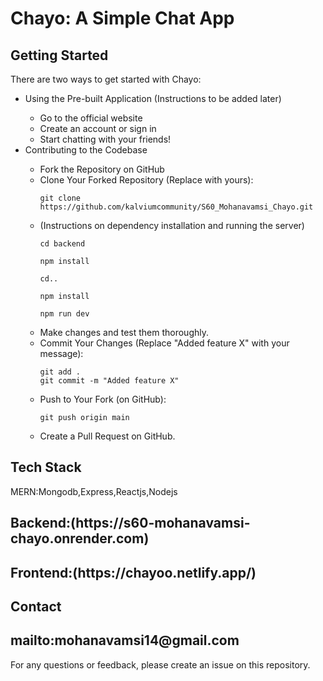 
<h1>Chayo: A Simple Chat App</h1>

<h2>Getting Started</h2>

<p>There are two ways to get started with Chayo:</p>

<ul>
<li>Using the Pre-built Application (Instructions to be added later)</li>
<ul>
<li>Go to the official website</li>
<li>Create an account or sign in</li>
<li>Start chatting with your friends!</li>
</ul>
<li>Contributing to the Codebase</li>
<ul>
<li>Fork the Repository on GitHub</li>
<li>Clone Your Forked Repository (Replace <username> with yours):
<pre><code>git clone https://github.com/kalviumcommunity/S60_Mohanavamsi_Chayo.git</code></pre>
</li>
<li>(Instructions on dependency installation and running the server)</li>
 <pre><code>cd backend</code></pre>
  <pre><code>npm install</code></pre>
  <pre><code>cd..</code></pre>
  <pre><code>npm install</code></pre>
  <pre><code>npm run dev</code></pre>
<li>Make changes and test them thoroughly.</li>
<li>Commit Your Changes (Replace "Added feature X" with your message):
<pre><code>git add .
git commit -m "Added feature X"</code></pre>
</li>
<li>Push to Your Fork (on GitHub):
<pre><code>git push origin main</code></pre>
</li>
<li>Create a Pull Request on GitHub.</li>
</ul>
</ul>

<h2>Tech Stack</h2>
<p>MERN:Mongodb,Express,Reactjs,Nodejs</p>

<h2><b>Backend:</b>(https://s60-mohanavamsi-chayo.onrender.com)</h2>
<h2><b>Frontend:</b>(https://chayoo.netlify.app/)</h2>
<h2>Contact</h2>
<h2><b>mailto:</b>mohanavamsi14@gmail.com</h2>
<p>For any questions or feedback, please create an issue on this repository.</p>
